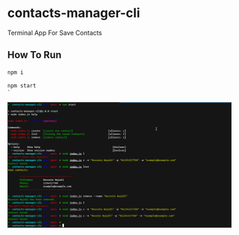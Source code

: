 # contacts-manager-cli

Terminal App For Save Contacts

## How To Run

```
npm i
```

```
npm start
`
```

![ScreenShot](./screenShot.jpg)
